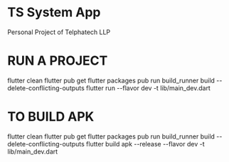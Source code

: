 # TS System App

Personal Project of Telphatech LLP

# RUN A PROJECT

flutter clean
flutter pub get
flutter packages pub run build_runner build --delete-conflicting-outputs
flutter run --flavor dev -t lib/main_dev.dart

# TO BUILD APK

flutter clean
flutter pub get
flutter packages pub run build_runner build --delete-conflicting-outputs
flutter build apk --release --flavor dev -t lib/main_dev.dart

